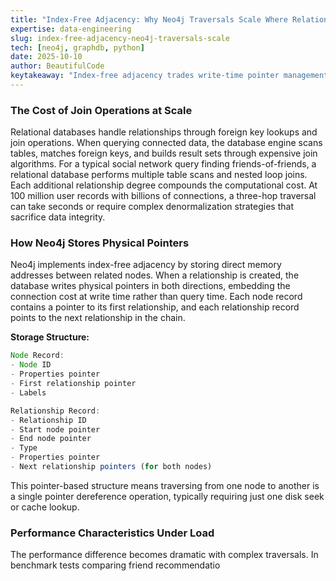 ```yaml
---
title: "Index-Free Adjacency: Why Neo4j Traversals Scale Where Relational Joins Fail"
expertise: data-engineering
slug: index-free-adjacency-neo4j-traversals-scale
tech: [neo4j, graphdb, python]
date: 2025-10-10
author: BeautifulCode
keytakeaway: "Index-free adjacency trades write-time pointer management for constant-time relationship traversals, making Neo4j superior for multi-hop queries but relational databases remain better for simple joins and transactional workloads."
---
```


### The Cost of Join Operations at Scale

Relational databases handle relationships through foreign key lookups and join operations. When querying connected data, the database engine scans tables, matches foreign keys, and builds result sets through expensive join algorithms. For a typical social network query finding friends-of-friends, a relational database performs multiple table scans and nested loop joins. Each additional relationship degree compounds the computational cost. At 100 million user records with billions of connections, a three-hop traversal can take seconds or require complex denormalization strategies that sacrifice data integrity.

### How Neo4j Stores Physical Pointers

Neo4j implements index-free adjacency by storing direct memory addresses between related nodes. When a relationship is created, the database writes physical pointers in both directions, embedding the connection cost at write time rather than query time. Each node record contains a pointer to its first relationship, and each relationship record points to the next relationship in the chain.

**Storage Structure:**

```javascript
Node Record:
- Node ID
- Properties pointer
- First relationship pointer
- Labels

Relationship Record:
- Relationship ID
- Start node pointer
- End node pointer
- Type
- Properties pointer
- Next relationship pointers (for both nodes)
```

This pointer-based structure means traversing from one node to another is a single pointer dereference operation, typically requiring just one disk seek or cache lookup.

### Performance Characteristics Under Load

The performance difference becomes dramatic with complex traversals. In benchmark tests comparing friend recommendatio